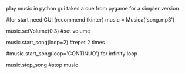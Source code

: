 play music in python gui
takes a cue from pygame for a simpler version

#for start need GUI (recommend tkinter)
music = Musica('song.mp3')

music.setVolume(0.3) #set volume

music.start_song(loop=2) #repet 2 times

#music.start_song(loop='CONTINUO') for infinity loop


music.stop_song #stop music  